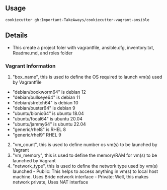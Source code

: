 ## Usage

```
cookiecutter gh:Important-TakeAways/cookiecutter-vagrant-ansible
```

## Details
- This create a project foler with vagrantfile, ansible.cfg, inventory.txt, Readme.md, and roles folder


### Vagrant Information
1. "box_name", this is used to define the OS required to launch vm(s) used by Vagrantfile
- "debian/bookworm64" is debian 12
- "debian/bullseye64" is debian 11
- "debian/stretch64" is debian 10
- "debian/buster64" is debian 9
- "ubuntu/bionic64" is ubuntu 18.04
- "ubuntu/focal64" is ubuntu 20.04
- "ubuntu/jammy64" is ubuntu 22.04
- "generic/rhel8" is RHEL 8
- "generic/rhel9" RHEL 9

2. "vm_count", this is used to define number os vm(s) to be launched by Vagrant
3. "vm_memory", this is used to define the memory/RAM for vm(s) to be launched by Vagrant
4. "network_type", this is used to define the network type used by vm(s) launched
        - Public: This helps to access anything in vm(s) to local host machine. Uses Bride network interface
        - Private: Well, this makes network private, Uses NAT interface
